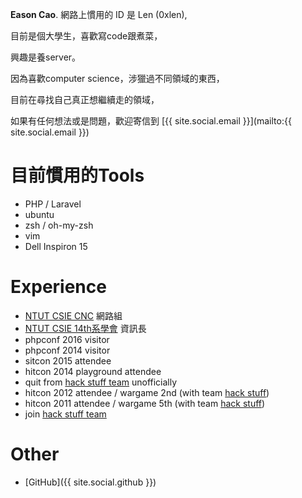 **Eason Cao**. 網路上慣用的 ID 是 Len (0xlen),

目前是個大學生，喜歡寫code跟煮菜，

興趣是養server。

因為喜歡computer science，涉獵過不同領域的東西，

目前在尋找自己真正想繼續走的領域，

如果有任何想法或是問題，歡迎寄信到 [{{ site.social.email }}](mailto:{{ site.social.email }})

目前慣用的Tools
===

- PHP / Laravel
- ubuntu
- zsh / oh-my-zsh
- vim
- Dell Inspiron 15

Experience
===

- [NTUT CSIE CNC](http://cnc.ntut.edu.tw) 網路組
- [NTUT CSIE 14th系學會](http://csie.ntut.cc) 資訊長
- phpconf 2016 visitor
- phpconf 2014 visitor
- sitcon 2015 attendee
- hitcon 2014 playground attendee
- quit from [hack stuff team][hst] unofficially
- hitcon 2012 attendee / wargame 2nd (with team [hack stuff][hst])
- hitcon 2011 attendee / wargame 5th (with team [hack stuff][hst])
- join [hack stuff team][hst]

[hst]: http://hst.tw

Other
===

- [GitHub]({{ site.social.github }})
